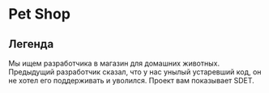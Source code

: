 # Pet Shop

## Легенда

Мы ищем разработчика в магазин для домашних животных. Предыдущий разработчик сказал, что у нас унылый устаревший код, он не хотел его поддерживать и уволился. Проект вам показывает
SDET.
